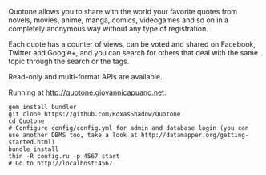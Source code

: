 Quotone allows you to share with the world your favorite quotes from novels, movies, anime, manga, comics, videogames and so on in a completely anonymous way without any type of registration.

Each quote has a counter of views, can be voted and shared on Facebook, Twitter and Google+, and you can search for others that deal with the same topic through the search or the tags.

Read-only and multi-format APIs are available.

Running at http://quotone.giovannicapuano.net.

```
gem install bundler
git clone https://github.com/RoxasShadow/Quotone
cd Quotone
# Configure config/config.yml for admin and database login (you can use another DBMS too, take a look at http://datamapper.org/getting-started.html)
bundle install
thin -R config.ru -p 4567 start
# Go to http://localhost:4567
```
